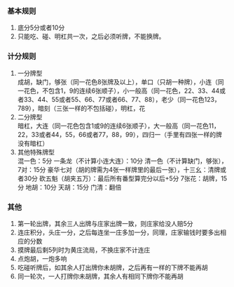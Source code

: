 ### 基本规则
1. 底分5分或者10分
2. 只能吃、碰、明杠共一次，之后必须听牌，不能换牌。
### 计分规则
1. 一分牌型  
成胡，缺门，够张（同一花色8张牌及以上），单口（只胡一种牌），小连（同一花色，不包含1，9的连续6张顺子），小一般高（同一花色，22、33、44或者33、44、55或者55、66、77或者66、77、88），老少（同一花色123，789），暗刻（三张一样的不包括碰），明杠，花
2. 二分牌型  
暗杠，大连（同一花色包含1或9的连续6张顺子），大一般高（同一花色11，22，33或者44，55，66或者77，88，99），四归一（手里有四张一样的牌没有暗杠）
3. 其他特殊牌型  
混一色：5分
一条龙（不计算小连大连）：10分
清一色（不计算缺门，够张），7对：15分
豪华七对（胡的牌需为4张一样牌里的最后一张），十三幺：清牌或者30分
砍五魁（胡夹五万）：最后所有番型算完分以后+5分
7张花：胡牌，15分
地胡：10分
天胡：15分
门清：翻倍
### 其他  
1. 第一轮出牌，其余三人出牌与庄家出牌一致，则庄家给没人赔5分  
2. 连庄积分，头庄一分，之后每连坐一庄多加一分，同理，庄家输钱时要多出相应的分数
3. 摸牌最后剩5列时为黄庄流局，不换庄家不计连庄  
4. 点炮胡，一炮多响
5. 吃碰听牌后，如其余人打出牌你未胡牌，之后再有一样的下牌不能再胡
6. 同一轮次，一人打牌你未胡牌，其余人有相同下牌你不能再胡
